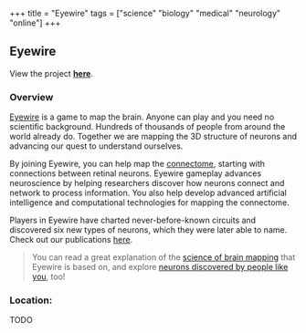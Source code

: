 +++
title = "Eyewire"
tags = ["science" "biology" "medical" "neurology" "online"]
+++

## Eyewire

View the project [**here**](https://eyewire.org/explore).

### Overview

[Eyewire](https://eyewire.org/explore) is a game to map the brain. Anyone can play and you need no scientific background. Hundreds of thousands of people from around the world already do. Together we are mapping the 3D structure of neurons and advancing our quest to understand ourselves.

By joining Eyewire, you can help map the [connectome](https://blog.eyewire.org/i-am-my-connectome/), starting with connections between retinal neurons. Eyewire gameplay advances neuroscience by helping researchers discover how neurons connect and network to process information. You also help develop advanced artificial intelligence and computational technologies for mapping the connectome.

Players in Eyewire have charted never-before-known circuits and discovered six new types of neurons, which they were later able to name. Check out our publications [here](https://seunglab.org/publications/).

> You can read a great explanation of the [science of brain mapping](https://science.eyewire.org/) that Eyewire is based on, and explore [neurons discovered by people like you](http://museum.eyewire.org/?neurons=26065,20117,26051,17212), too!

### Location:
TODO

